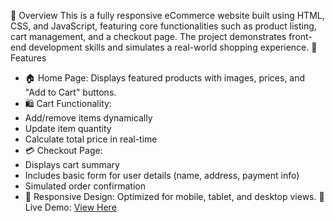 
📌 Overview
This is a fully responsive eCommerce website built using HTML, CSS, and JavaScript, featuring core functionalities such as product listing, cart management, and a checkout page. The project demonstrates front-end development skills and simulates a real-world shopping experience.
🚀 Features
- 🏠 Home Page: Displays featured products with images, prices, and "Add to Cart" buttons.
- 🛍️ Cart Functionality:
- Add/remove items dynamically
- Update item quantity
- Calculate total price in real-time
 - 💳 Checkout Page:
- Displays cart summary
- Includes basic form for user details (name, address, payment info)
- Simulated order confirmation
- 📱 Responsive Design: Optimized for mobile, tablet, and desktop views.
🔗 Live Demo: [View Here](https://e-commerce-fronted.netlify.app/)





 










